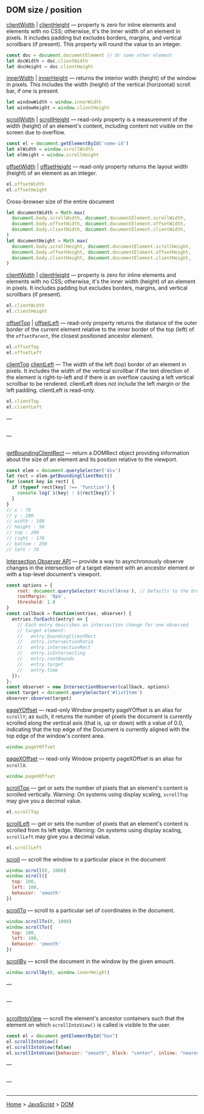 ## DOM size / position

[clientWidth](https://developer.mozilla.org/en-US/docs/Web/API/Element/clientWidth) |
[clientHeight](https://developer.mozilla.org/en-US/docs/Web/API/Element/clientHeight) — property is zero for inline elements and elements with no CSS; otherwise, it's the inner width of an element in pixels. It includes padding but excludes borders, margins, and vertical scrollbars (if present). This property will round the value to an integer.
```javascript
const doc = document.documentElement // Or some other element
let docWidth = doc.clientWidth
let docHeight = doc.clientHeight
```

[innerWidth](https://developer.mozilla.org/en-US/docs/Web/API/Window/innerWidth) |
[innerHeight](https://developer.mozilla.org/en-US/docs/Web/API/Window/innerHeight) — returns the interior width (height) of the window in pixels. This includes the width (height) of the vertical (horizontal) scroll bar, if one is present.
```javascript
let windowWidth = window.innerWidth
let windowHeight = window.clientHeight
```

[scrollWidth](https://developer.mozilla.org/en-US/docs/Web/API/Element/scrollWidth) |
[scrollHeight](https://developer.mozilla.org/en-US/docs/Web/API/Element/scrollHeight) — read-only property is a measurement of the width (height) of an element's content, including content not visible on the screen due to overflow.
```javascript
const el = document.getElementById('some-id')
let elWidth = window.scrollWidth
let elHeight = window.scrollHeight
```

[offsetWidth](https://developer.mozilla.org/en-US/docs/Web/API/HTMLElement/offsetWidth) |
[offsetHeight](https://developer.mozilla.org/ru/docs/Web/API/HTMLElement/offsetHeight) — read-only property returns the layout width (height) of an element as an integer.
```javascript
el.offsetWidth
el.offsetHeight
```

Cross-browser size of the entire document
```javascript
let documentWidth = Math.max(
  document.body.scrollWidth, document.documentElement.scrollWidth,
  document.body.offsetWidth, document.documentElement.offsetWidth,
  document.body.clientWidth, document.documentElement.clientWidth,
)
let documentHeight = Math.max(
  document.body.scrollHeight, document.documentElement.scrollHeight,
  document.body.offsetHeight, document.documentElement.offsetHeight,
  document.body.clientHeight, document.documentElement.clientHeight,
)
```

[clientWidth](https://developer.mozilla.org/ru/docs/Web/API/Element/clientWidth) |
[clientHeight](https://developer.mozilla.org/en-US/docs/Web/API/Element/clientHeight) — property is zero for inline elements and elements with no CSS; otherwise, it's the inner width (height) of an element in pixels. It includes padding but excludes borders, margins, and vertical scrollbars (if present).
```javascript
el.clientWidth
el.clientHeight
```

[offsetTop](https://developer.mozilla.org/en-US/docs/Web/API/HTMLElement/offsetTop) |
[offsetLeft](https://developer.mozilla.org/en-US/docs/Web/API/HTMLElement/offsetLeft) — read-only property returns the distance of the outer border of the current element relative to the inner border of the top (left) of the `offsetParent`, the closest positioned ancestor element.
```javascript
el.offsetTop
el.offsetLeft
```

[clientTop](https://developer.mozilla.org/en-US/docs/Web/API/Element/clientTop) 
[clientLeft](https://developer.mozilla.org/en-US/docs/Web/API/Element/clientLeft) — The width of the left (top) border of an element in pixels. It includes the width of the vertical scrollbar if the text direction of the element is right-to-left and if there is an overflow causing a left vertical scrollbar to be rendered. clientLeft does not include the left margin or the left padding. clientLeft is read-only.
```javascript
el.clientTop
el.clientLeft
```

[]() —
```javascript

```


[]() —
```javascript

```

[getBoundingClientRect](https://developer.mozilla.org/en-US/docs/Web/API/Element/getBoundingClientRect) — return a DOMRect object providing information about the size of an element and its position relative to the viewport.
```javascript
const elem = document.querySelector('div')
let rect = elem.getBoundingClientRect()
for (const key in rect) {
  if (typeof rect[key] !== 'function') {
    console.log(`${key} : ${rect[key]}`)
  }
}
// x : 70
// y : 200
// width : 100
// height : 50
// top : 200
// right : 170
// bottom : 250
// left : 70
```

[Intersection Observer API](https://developer.mozilla.org/en-US/docs/Web/API/Intersection_Observer_API) — provide a way to asynchronously observe changes in the intersection of a target element with an ancestor element or with a top-level document's viewport.
```javascript
const options = {
    root: document.querySelector('#scrollArea'), // Defaults to the browser viewport if not specified or if null 
    rootMargin: '0px',
    threshold: 1.0
}
const callback = function(entries, observer) {
  entries.forEach((entry) => {
    // Each entry describes an intersection change for one observed
    // target element:
    //   entry.boundingClientRect
    //   entry.intersectionRatio
    //   entry.intersectionRect
    //   entry.isIntersecting
    //   entry.rootBounds
    //   entry.target
    //   entry.time
  });
};
const observer = new IntersectionObserver(callback, options)
const target = document.querySelector('#listItem')
observer.observe(target)
```

[pageYOffset](https://developer.mozilla.org/en-US/docs/Web/API/Window/pageYOffset) — read-only Window property pageYOffset is an alias for `scrollY`; as such, it returns the number of pixels the document is currently scrolled along the vertical axis (that is, up or down) with a value of 0.0, indicating that the top edge of the Document is currently aligned with the top edge of the window's content area.
```javascript
window.pageYOffset
```

[pageXOffset](https://developer.mozilla.org/en-US/docs/Web/API/Window/pageXOffset) — read-only Window property pageXOffset is an alias for `scrollX`.
```javascript
window.pageXOffset
```

[scrollTop](https://developer.mozilla.org/en-US/docs/Web/API/Element/scrollTop) — get or sets the number of pixels that an element's content is scrolled vertically. Warning: On systems using display scaling, `scrollTop` may give you a decimal value.
```javascript
el.scrollTop
```

[scrollLeft](https://developer.mozilla.org/en-US/docs/Web/API/Element/scrollLeft) — get or sets the number of pixels that an element's content is scrolled from its left edge. Warning: On systems using display scaling, `scrollLeft` may give you a decimal value.
```javascript
el.scrollLeft
```


[scroll]() — scroll the window to a particular place in the document
```javascript
window.scroll(0, 1000)
window.scroll({
  top: 100,
  left: 100,
  behavior: 'smooth'
})
```

[scrollTo](https://developer.mozilla.org/en-US/docs/Web/API/Window/scrollTo) — scroll to a particular set of coordinates in the document.
```javascript
window.scrollTo(0, 1000)
window.scrollTo({
  top: 100,
  left: 100,
  behavior: 'smooth'
})
```

[scrollBy](https://developer.mozilla.org/ru/docs/Web/API/Window/scrollBy) — scroll the document in the window by the given amount.
```javascript
window.scrollBy(0, window.innerHeight)
```

[]() —
```javascript

```

[]() —
```javascript

```

[scrollIntoView](https://developer.mozilla.org/ru/docs/Web/API/Element/scrollIntoView) — scroll the element's ancestor containers such that the element on which `scrollIntoView()` is called is visible to the user.
```javascript
const el = document.getElementById("box")
el.scrollIntoView()
el.scrollIntoView(false)
el.scrollIntoView({behavior: "smooth", block: "center", inline: "nearest"})
```

[]() —
```javascript

```

[]() —
```javascript

```

---
[Home](/README.md) > [JavaScript](javascript.md) > [DOM](dom.md)